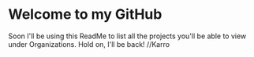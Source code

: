 # Welcome to my GitHub
Soon I'll be using this ReadMe to list all the projects you'll be able to view under Organizations. Hold on, I'll be back! //Karro
